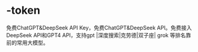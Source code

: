 # -token
免费ChatGPT&amp;DeepSeek API Key，免费ChatGPT&amp;DeepSeek API。免费接入DeepSeek API和GPT4 API，支持gpt |深度搜索|克劳德|双子座| grok 等排名靠前的常用大模型。
